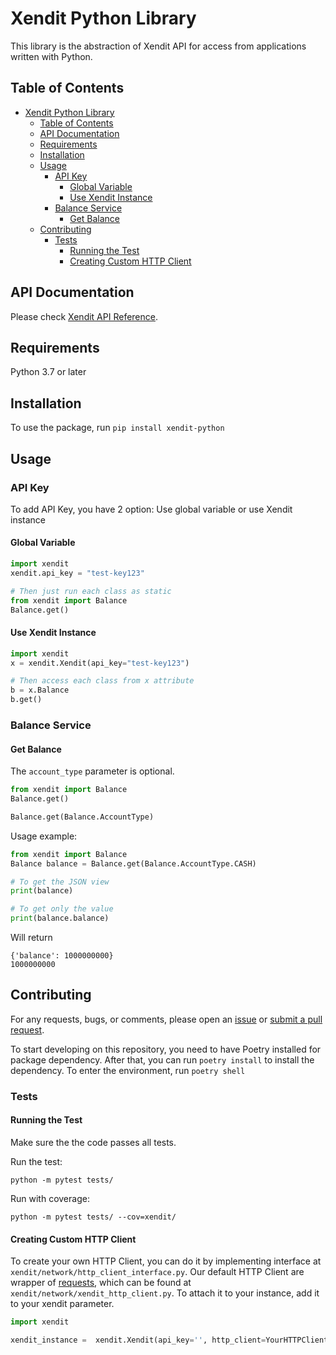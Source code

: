# Xendit Python Library

This library is the abstraction of Xendit API for access from applications written with Python.

## Table of Contents

<!-- START doctoc generated TOC please keep comment here to allow auto update -->
<!-- DON'T EDIT THIS SECTION, INSTEAD RE-RUN doctoc TO UPDATE -->

- [Xendit Python Library](#xendit-python-library)
  - [Table of Contents](#table-of-contents)
  - [API Documentation](#api-documentation)
  - [Requirements](#requirements)
  - [Installation](#installation)
  - [Usage](#usage)
    - [API Key](#api-key)
      - [Global Variable](#global-variable)
      - [Use Xendit Instance](#use-xendit-instance)
    - [Balance Service](#balance-service)
      - [Get Balance](#get-balance)
  - [Contributing](#contributing)
    - [Tests](#tests)
      - [Running the Test](#running-the-test)
      - [Creating Custom HTTP Client](#creating-custom-http-client)

<!-- END doctoc generated TOC please keep comment here to allow auto update -->

## API Documentation
Please check [Xendit API Reference](https://xendit.github.io/apireference/).

## Requirements

Python 3.7 or later

## Installation

To use the package, run ```pip install xendit-python```

## Usage

### API Key

To add API Key, you have 2 option: Use global variable or use Xendit instance

#### Global Variable

```python
import xendit
xendit.api_key = "test-key123"

# Then just run each class as static
from xendit import Balance
Balance.get()
```

#### Use Xendit Instance
```python
import xendit
x = xendit.Xendit(api_key="test-key123")

# Then access each class from x attribute
b = x.Balance
b.get()
```

### Balance Service

#### Get Balance

The `account_type` parameter is optional.

```python
from xendit import Balance
Balance.get()

Balance.get(Balance.AccountType)
```

Usage example:

```python
from xendit import Balance
Balance balance = Balance.get(Balance.AccountType.CASH)

# To get the JSON view
print(balance)

# To get only the value
print(balance.balance)
``` 

Will return

```
{'balance': 1000000000}
1000000000
```

## Contributing

For any requests, bugs, or comments, please open an [issue](https://github.com/xendit/xendit-python/issues) or [submit a pull request](https://github.com/xendit/xendit-python/pulls).

To start developing on this repository, you need to have Poetry installed for package dependency. After that, you can run ```poetry install``` to install the dependency. To enter the environment, run ```poetry shell```

### Tests

#### Running the Test

Make sure the the code passes all tests.

Run the test:

```
python -m pytest tests/
```

Run with coverage:

```
python -m pytest tests/ --cov=xendit/
```

#### Creating Custom HTTP Client

To create your own HTTP Client, you can do it by implementing interface at `xendit/network/http_client_interface.py`. Our default HTTP Client are wrapper of [requests](https://github.com/psf/requests), which can be found at `xendit/network/xendit_http_client.py`. To attach it to your instance, add it to your xendit parameter.

```python
import xendit

xendit_instance =  xendit.Xendit(api_key='', http_client=YourHTTPClientClass)
```
